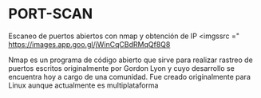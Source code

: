 # PORT-SCAN
Escaneo de puertos abiertos con nmap y obtención de IP
<imgssrc ="
https://images.app.goo.gl/jWinCqCBdRMqQf8Q8

Nmap es un programa de código abierto que sirve para realizar rastreo de puertos escritos originalmente por Gordon Lyon y cuyo desarrollo se encuentra hoy a cargo de una comunidad. Fue creado originalmente para Linux aunque actualmente es multiplataforma
